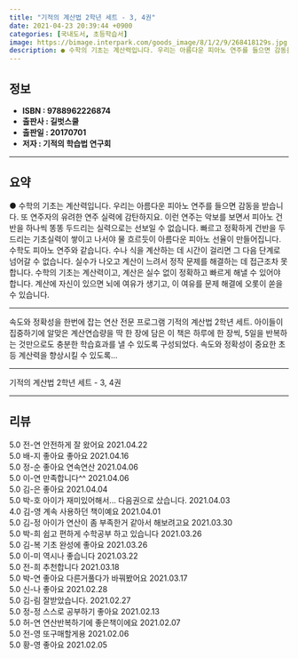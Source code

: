 ```yaml
---
title: "기적의 계산법 2학년 세트 - 3, 4권"
date: 2021-04-23 20:39:44 +0900
categories: [국내도서, 초등학습서]
image: https://bimage.interpark.com/goods_image/8/1/2/9/268418129s.jpg
description: ● 수학의 기초는 계산력입니다. 우리는 아름다운 피아노 연주를 들으면 감동을 받습니다. 또 연주자의 유려한 연주 실력에 감탄하지요. 이런 연주는 악보를 보면서 피아노 건반을 하나씩 똥똥 두드리는 실력으로는 선보일 수 없습니다. 빠르고 정확하게 건반을 두드리는 기초실력이 쌓이고 나서야
---
```


## **정보**

- **ISBN : 9788962226874**
- **출판사 : 길벗스쿨**
- **출판일 : 20170701**
- **저자 : 기적의 학습법 연구회**

------



## **요약**

●  수학의 기초는 계산력입니다.  우리는 아름다운 피아노 연주를 들으면 감동을 받습니다. 또 연주자의 유려한 연주 실력에 감탄하지요. 이런 연주는 악보를 보면서 피아노 건반을 하나씩 똥똥 두드리는 실력으로는 선보일 수 없습니다. 빠르고 정확하게 건반을 두드리는 기초실력이 쌓이고 나서야 물 흐르듯이 아름다운 피아노 선율이 만들어집니다. 수학도 피아노 연주와 같습니다. 수나 식을 계산하는 데 시간이 걸리면 그 다음 단계로 넘어갈 수 없습니다. 실수가 나오고 계산이 느려서 정작 문제를 해결하는 데 접근조차 못합니다. 수학의 기초는 계산력이고, 계산은 실수 없이 정확하고 빠르게 해낼 수 있어야 합니다. 계산에 자신이 있으면 뇌에 여유가 생기고, 이 여유를 문제 해결에 오롯이 쏟을 수 있습니다.

------

속도와 정확성을 한번에 잡는 연산 전문 프로그램 기적의 계산법 2학년 세트. 아이들이 집중하기에 알맞은 계산연습량을 딱 한 장에 담은 이 책은 하루에 한 장씩, 5일을 반복하는 것만으로도 충분한 학습효과를 낼 수 있도록 구성되었다. 속도와 정확성이 중요한 초등 계산력을 향상시킬 수 있도록... 

------


기적의 계산법 2학년 세트 - 3, 4권 

------


## **리뷰** 

5.0 전-연 안전하게 잘 왔어요 2021.04.22 <br/>5.0 배-지 좋아요 좋아요 2021.04.16 <br/>5.0 정-순 좋아요 연속연산 2021.04.06 <br/>5.0 이-연 만족합니다^^ 2021.04.06 <br/>5.0 김-은 좋아요 2021.04.04 <br/>5.0 박-호 아이가 재미있어해서... 다음권으로 샀습니다. 2021.04.03 <br/>4.0 김-영 계속 사용하던 책이예요 2021.04.01 <br/>5.0 김-정 아이가 연산이 좀 부족한거 같아서 해보려고요 2021.03.30 <br/>5.0 박-희 쉽고 편하게 수학공부 하고 있습니다  2021.03.26 <br/>5.0 김-복 기초 완성에 좋아요 2021.03.26 <br/>5.0 이-미 역시나 좋습니다 2021.03.22 <br/>5.0 전-희 추천합니다 2021.03.18 <br/>5.0 박-연 좋아요
다른거풀다가 바꿔봤어요 2021.03.17 <br/>5.0 신-나 좋아요  2021.02.28 <br/>5.0 김-림 잘받았습니다. 2021.02.27 <br/>5.0 정-정 스스로 공부하기 좋아요 2021.02.13 <br/>5.0 허-연 연산반복하기에 좋은책이에요 2021.02.07 <br/>5.0 전-영 또구매할게용 2021.02.06 <br/>5.0 황-영 좋아요 2021.02.05 <br/>